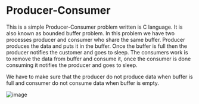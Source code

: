 # Producer-Consumer
This is a simple Producer-Consumer problem written is C language. It is also known as bounded buffer problem. In this problem we have two processes producer and consumer who share the same buffer. Producer produces the data and puts it in the buffer. Once the buffer is full then the producer notifies the customer and goes to sleep. The consumers work is to remove the data from buffer and consume it, once the consumer is done consuming it notifies the producer and goes to sleep.

We have to make sure that the producer do not produce data when buffer is full and consumer do not consume data when buffer is empty.

![image](https://cloud.githubusercontent.com/assets/25694725/24351270/acf25792-1302-11e7-8e2e-b06c29803b67.png)
